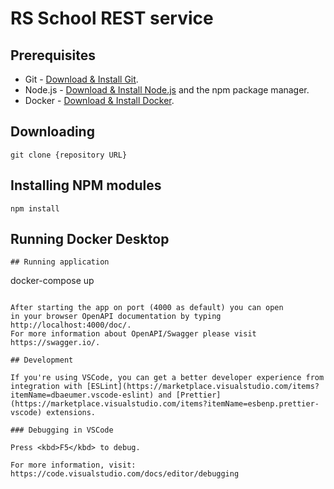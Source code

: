# RS School REST service

## Prerequisites

- Git - [Download & Install Git](https://git-scm.com/downloads).
- Node.js - [Download & Install Node.js](https://nodejs.org/en/download/) and the npm package manager.
- Docker - [Download & Install Docker](https://docker.com).

## Downloading

```
git clone {repository URL}
```

## Installing NPM modules

```
npm install
```

## Running Docker Desktop

```
## Running application

```

docker-compose up

```

After starting the app on port (4000 as default) you can open
in your browser OpenAPI documentation by typing http://localhost:4000/doc/.
For more information about OpenAPI/Swagger please visit https://swagger.io/.

## Development

If you're using VSCode, you can get a better developer experience from integration with [ESLint](https://marketplace.visualstudio.com/items?itemName=dbaeumer.vscode-eslint) and [Prettier](https://marketplace.visualstudio.com/items?itemName=esbenp.prettier-vscode) extensions.

### Debugging in VSCode

Press <kbd>F5</kbd> to debug.

For more information, visit: https://code.visualstudio.com/docs/editor/debugging

```

```

```
